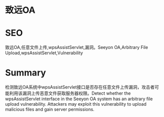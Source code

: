 # 致远OA
# SEO
致远OA,任意文件上传,wpsAssistServlet,漏洞。Seeyon OA,Arbitrary File Upload,wpsAssistServlet,Vulnerability
# Summary
检测致远OA系统中wpsAssistServlet接口是否存在任意文件上传漏洞，攻击者可能利用该漏洞上传恶意文件获取服务器权限。Detect whether the wpsAssistServlet interface in the Seeyon OA system has an arbitrary file upload vulnerability. Attackers may exploit this vulnerability to upload malicious files and gain server permissions.
